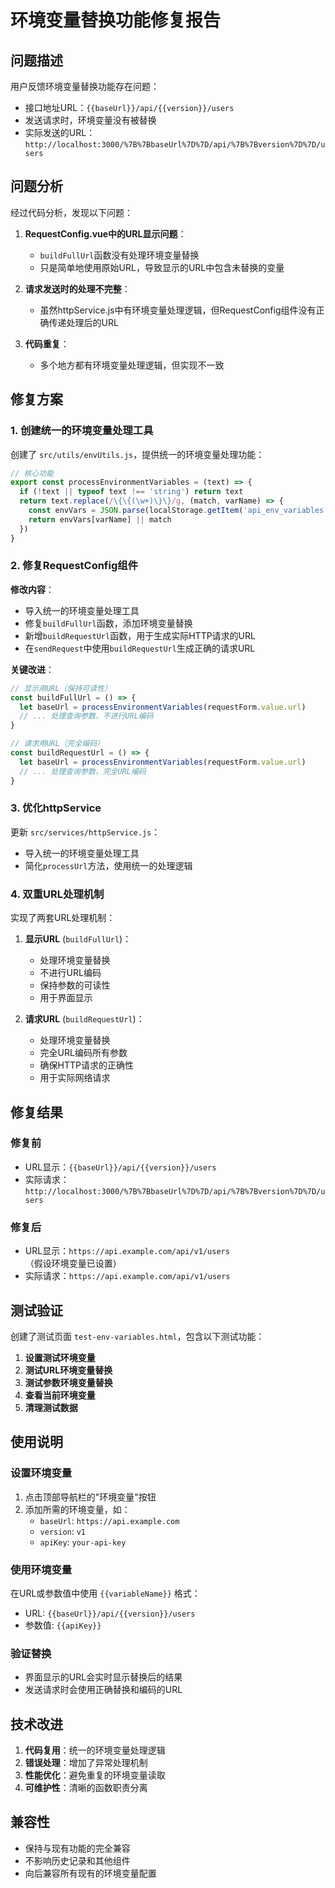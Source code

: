 # 环境变量替换功能修复报告

## 问题描述

用户反馈环境变量替换功能存在问题：
- 接口地址URL：`{{baseUrl}}/api/{{version}}/users`
- 发送请求时，环境变量没有被替换
- 实际发送的URL：`http://localhost:3000/%7B%7BbaseUrl%7D%7D/api/%7B%7Bversion%7D%7D/users`

## 问题分析

经过代码分析，发现以下问题：

1. **RequestConfig.vue中的URL显示问题**：
   - `buildFullUrl`函数没有处理环境变量替换
   - 只是简单地使用原始URL，导致显示的URL中包含未替换的变量

2. **请求发送时的处理不完整**：
   - 虽然httpService.js中有环境变量处理逻辑，但RequestConfig组件没有正确传递处理后的URL

3. **代码重复**：
   - 多个地方都有环境变量处理逻辑，但实现不一致

## 修复方案

### 1. 创建统一的环境变量处理工具

创建了 `src/utils/envUtils.js`，提供统一的环境变量处理功能：

```javascript
// 核心功能
export const processEnvironmentVariables = (text) => {
  if (!text || typeof text !== 'string') return text
  return text.replace(/\{\{(\w+)\}\}/g, (match, varName) => {
    const envVars = JSON.parse(localStorage.getItem('api_env_variables') || '{}')
    return envVars[varName] || match
  })
}
```

### 2. 修复RequestConfig组件

**修改内容**：
- 导入统一的环境变量处理工具
- 修复`buildFullUrl`函数，添加环境变量替换
- 新增`buildRequestUrl`函数，用于生成实际HTTP请求的URL
- 在`sendRequest`中使用`buildRequestUrl`生成正确的请求URL

**关键改进**：
```javascript
// 显示用URL（保持可读性）
const buildFullUrl = () => {
  let baseUrl = processEnvironmentVariables(requestForm.value.url)
  // ... 处理查询参数，不进行URL编码
}

// 请求用URL（完全编码）
const buildRequestUrl = () => {
  let baseUrl = processEnvironmentVariables(requestForm.value.url)
  // ... 处理查询参数，完全URL编码
}
```

### 3. 优化httpService

更新 `src/services/httpService.js`：
- 导入统一的环境变量处理工具
- 简化`processUrl`方法，使用统一的处理逻辑

### 4. 双重URL处理机制

实现了两套URL处理机制：

1. **显示URL** (`buildFullUrl`)：
   - 处理环境变量替换
   - 不进行URL编码
   - 保持参数的可读性
   - 用于界面显示

2. **请求URL** (`buildRequestUrl`)：
   - 处理环境变量替换
   - 完全URL编码所有参数
   - 确保HTTP请求的正确性
   - 用于实际网络请求

## 修复结果

### 修复前
- URL显示：`{{baseUrl}}/api/{{version}}/users`
- 实际请求：`http://localhost:3000/%7B%7BbaseUrl%7D%7D/api/%7B%7Bversion%7D%7D/users`

### 修复后
- URL显示：`https://api.example.com/api/v1/users`（假设环境变量已设置）
- 实际请求：`https://api.example.com/api/v1/users`

## 测试验证

创建了测试页面 `test-env-variables.html`，包含以下测试功能：

1. **设置测试环境变量**
2. **测试URL环境变量替换**
3. **测试参数环境变量替换**
4. **查看当前环境变量**
5. **清理测试数据**

## 使用说明

### 设置环境变量
1. 点击顶部导航栏的"环境变量"按钮
2. 添加所需的环境变量，如：
   - `baseUrl`: `https://api.example.com`
   - `version`: `v1`
   - `apiKey`: `your-api-key`

### 使用环境变量
在URL或参数值中使用 `{{variableName}}` 格式：
- URL: `{{baseUrl}}/api/{{version}}/users`
- 参数值: `{{apiKey}}`

### 验证替换
- 界面显示的URL会实时显示替换后的结果
- 发送请求时会使用正确替换和编码的URL

## 技术改进

1. **代码复用**：统一的环境变量处理逻辑
2. **错误处理**：增加了异常处理机制
3. **性能优化**：避免重复的环境变量读取
4. **可维护性**：清晰的函数职责分离

## 兼容性

- 保持与现有功能的完全兼容
- 不影响历史记录和其他组件
- 向后兼容所有现有的环境变量配置
